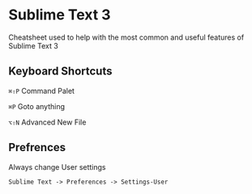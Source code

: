 # Sublime Text 3
Cheatsheet used to help with the most common and useful features of Sublime Text 3
## Keyboard Shortcuts
```⌘⇧P``` Command Palet

```⌘P``` Goto anything

```⌥⇧N``` Advanced New File

## Prefrences
Always change User settings

```Sublime Text -> Preferences -> Settings-User```